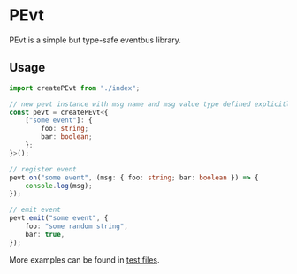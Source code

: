 # PEvt

PEvt is a simple but type-safe eventbus library.

## Usage

```typescript
import createPEvt from "./index";

// new pevt instance with msg name and msg value type defined explicitly.
const pevt = createPEvt<{
    ["some event"]: {
        foo: string;
        bar: boolean;
    };
}>();

// register event
pevt.on("some event", (msg: { foo: string; bar: boolean }) => {
    console.log(msg);
});

// emit event
pevt.emit("some event", {
    foo: "some random string",
    bar: true,
});
```

More examples can be found in [test files](./src/index.spec.ts).
